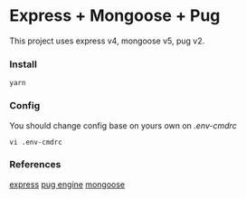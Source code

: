 # Express + Mongoose + Pug

This project uses express v4, mongoose v5, pug v2.

### Install
```
yarn
```

### Config
You should change config base on yours own on _.env-cmdrc_
```
vi .env-cmdrc
```

### References
[express](https://github.com/expressjs/express)
[pug engine](https://github.com/pugjs/pug)
[mongoose](https://github.com/Automattic/mongoose)
